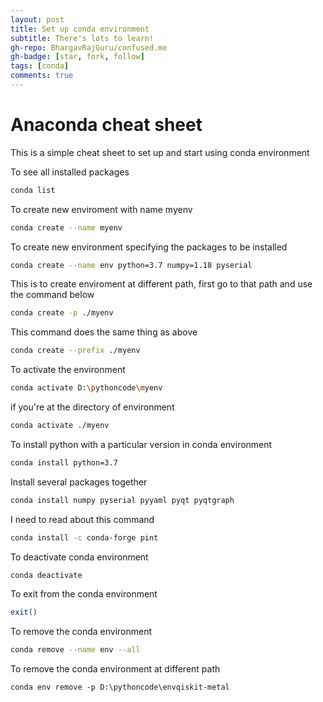 ```yaml
---
layout: post
title: Set up conda environment
subtitle: There's lots to learn!
gh-repo: BhargavRajGuru/confused.me
gh-badge: [star, fork, follow]
tags: [conda]
comments: true
---
```


# Anaconda cheat sheet

This is a simple cheat sheet to set up and start using conda environment

To see all installed packages

 
```bash
conda list
```

To create new enviroment with name myenv

```bash
conda create --name myenv
```

To create new environment specifying the packages to be installed

```bash
conda create --name env python=3.7 numpy=1.18 pyserial
```

This is to create enviroment at different path, first go to that path and use the command below

```bash
conda create -p ./myenv
```

This command does the same thing as above

```bash
conda create --prefix ./myenv
```

To activate the environment

```bash
conda activate D:\pythoncode\myenv
```

if you're at the directory of environment

```bash
conda activate ./myenv
```

To install python with a particular version in conda environment

```bash
conda install python=3.7
```

Install several packages together
```bash
conda install numpy pyserial pyyaml pyqt pyqtgraph
```

I need to read about this command

```bash
conda install -c conda-forge pint
```

To deactivate conda environment

```bash
conda deactivate
```

To exit from the conda environment

```bash
exit()
```

To remove the conda environment

```bash
conda remove --name env --all
```

To remove the conda environment at different path

```consolde
conda env remove -p D:\pythoncode\envqiskit-metal
```
